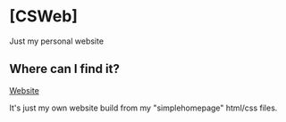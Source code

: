 # [CSWeb]

Just my personal website

## Where can I find it? 
[Website](https://carlskantz.se)

It's just my own website build from my "simplehomepage" html/css files.


